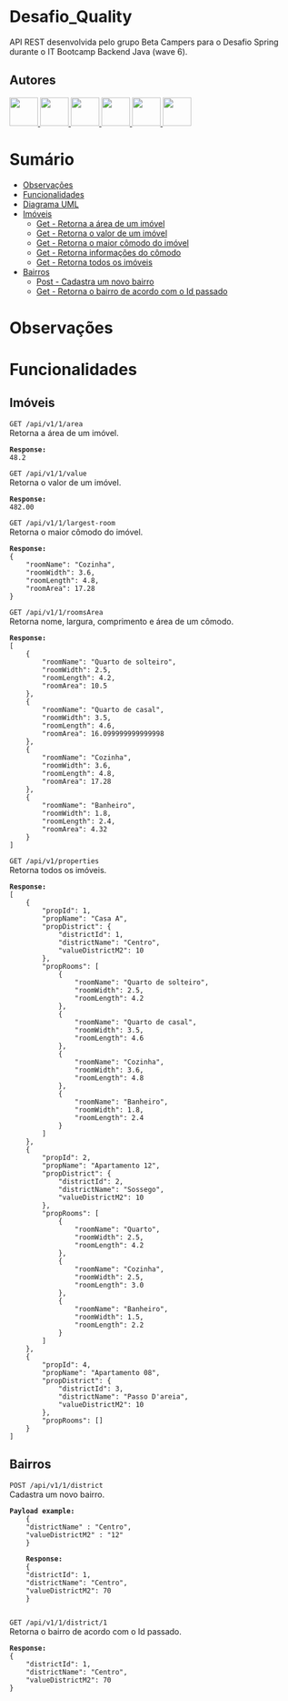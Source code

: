 # Desafio_Quality
API REST desenvolvida pelo grupo Beta Campers para o Desafio Spring durante o IT Bootcamp Backend Java (wave 6). 

## Autores
<a href="https://github.com/vfreitasmeli">
  <img src="https://avatars.githubusercontent.com/u/107959338?s=50&v=4" style="width: 50px">
</a>
<a href="https://github.com/brunavottri">
  <img src="https://avatars.githubusercontent.com/u/108009877?s=120&v=4" style="width: 50px">
</a>
<a href="https://github.com/pealmeida-meli">
  <img src="https://avatars.githubusercontent.com/u/108008922?s=120&v=4" style="width: 50px">
</a>
<a href="https://github.com/thiagosordiMELI">
  <img src="https://avatars.githubusercontent.com/u/108008559?s=120&v=4" style="width: 50px">
</a>
<a href="https://github.com/bdonadel">
  <img src="https://avatars.githubusercontent.com/u/108012641?s=120&v=4" style="width: 50px">
</a>
<a href="https://github.com/felipeticiani-meli">
  <img src="https://avatars.githubusercontent.com/u/108010964?s=120&v=4" style="width: 50px">
</a>

# Sumário

- [Observações](#observações)
- [Funcionalidades](#funcionalidades)
- <a href="https://drive.google.com/file/d/1gCBrdi8smZKJKubESFuziZZ9NbGer9XZ/view?usp=sharing">Diagrama UML </a>
- [Imóveis](#imóveis)
  - [Get - Retorna a área de um imóvel](#propertyArea)
  - [Get - Retorna o valor de um imóvel](#propertyValue)
  - [Get - Retorna o maior cômodo do imóvel](#biggestRoom)
  - [Get - Retorna informações do cômodo](#roomInfo)
  - [Get - Retorna todos os imóveis](#allProperties)
- [Bairros](#bairros)
  - [Post - Cadastra um novo bairro](#createDistrict)
  - [Get - Retorna o bairro de acordo com o Id passado](#getDistrict)
# Observações

# Funcionalidades

## Imóveis

`GET /api/v1/1/area` <br name="propertyArea">
Retorna a área de um imóvel.
<pre><code><b>Response:</b>
48.2
</code></pre>

`GET /api/v1/1/value` <br name="propertyValue">
Retorna o valor de um imóvel.
<pre><code><b>Response:</b>
482.00
</code></pre>

`GET /api/v1/1/largest-room` <br name="biggestRoom">
Retorna o maior cômodo do imóvel.
<pre><code><b>Response:</b>
{
    "roomName": "Cozinha",
    "roomWidth": 3.6,
    "roomLength": 4.8,
    "roomArea": 17.28
}
</code></pre>

`GET /api/v1/1/roomsArea` <br name="roomInfo">
Retorna nome, largura, comprimento e área de um cômodo.
<pre><code><b>Response:</b>
[
    {
        "roomName": "Quarto de solteiro",
        "roomWidth": 2.5,
        "roomLength": 4.2,
        "roomArea": 10.5
    },
    {
        "roomName": "Quarto de casal",
        "roomWidth": 3.5,
        "roomLength": 4.6,
        "roomArea": 16.099999999999998
    },
    {
        "roomName": "Cozinha",
        "roomWidth": 3.6,
        "roomLength": 4.8,
        "roomArea": 17.28
    },
    {
        "roomName": "Banheiro",
        "roomWidth": 1.8,
        "roomLength": 2.4,
        "roomArea": 4.32
    }
]
</code></pre>

`GET /api/v1/properties` <br name="allProperties">
Retorna todos os imóveis.
<pre><code><b>Response:</b>
[
    {
        "propId": 1,
        "propName": "Casa A",
        "propDistrict": {
            "districtId": 1,
            "districtName": "Centro",
            "valueDistrictM2": 10
        },
        "propRooms": [
            {
                "roomName": "Quarto de solteiro",
                "roomWidth": 2.5,
                "roomLength": 4.2
            },
            {
                "roomName": "Quarto de casal",
                "roomWidth": 3.5,
                "roomLength": 4.6
            },
            {
                "roomName": "Cozinha",
                "roomWidth": 3.6,
                "roomLength": 4.8
            },
            {
                "roomName": "Banheiro",
                "roomWidth": 1.8,
                "roomLength": 2.4
            }
        ]
    },
    {
        "propId": 2,
        "propName": "Apartamento 12",
        "propDistrict": {
            "districtId": 2,
            "districtName": "Sossego",
            "valueDistrictM2": 10
        },
        "propRooms": [
            {
                "roomName": "Quarto",
                "roomWidth": 2.5,
                "roomLength": 4.2
            },
            {
                "roomName": "Cozinha",
                "roomWidth": 2.5,
                "roomLength": 3.0
            },
            {
                "roomName": "Banheiro",
                "roomWidth": 1.5,
                "roomLength": 2.2
            }
        ]
    },
    {
        "propId": 4,
        "propName": "Apartamento 08",
        "propDistrict": {
            "districtId": 3,
            "districtName": "Passo D'areia",
            "valueDistrictM2": 10
        },
        "propRooms": []
    }
]
</code></pre>

## Bairros

`POST /api/v1/1/district` <br name="createDistrict">
Cadastra um novo bairro.
<pre><code><b>Payload example:</b>
    {
    "districtName" : "Centro",
    "valueDistrictM2" : "12"
    }
    
    <b>Response:</b>
    {
    "districtId": 1,
    "districtName": "Centro",
    "valueDistrictM2": 70
    }
    </code></pre>

`GET /api/v1/1/district/1` <br name="getDistrict">
Retorna o bairro de acordo com o Id passado.
<pre><code><b>Response:</b>
{
    "districtId": 1,
    "districtName": "Centro",
    "valueDistrictM2": 70
}
</code></pre>
